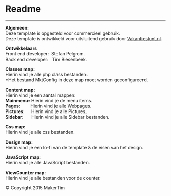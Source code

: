 # Readme
---
**Algemeen:**  
Deze template is opgesteld voor commercieel gebruik.  
Deze template is ontwikkeld voor uitsluitend gebruik door [Vakantiestunt.nl](http://www.vakantiestunt.nl/).

**Ontwikkelaars**  
Front end developer:	&nbsp;Stefan Pelgrom.  
Back end developer:		&nbsp;&nbsp;Tim Biesenbeek.  

**Classes map:**  
Hierin vind je alle php class bestanden.  
*Het bestand MktConfig in deze map moet worden geconfigureerd.

**Content map:**  
Hierin vind je een aantal mappen:  
**Mainmenu:**		Hierin vind je de menu items.  
**Pages:** 			&nbsp;&nbsp;&nbsp;&nbsp;&nbsp;&nbsp;&nbsp;Hierin vind je alle Webpages.   
**Pictures:**		&nbsp;&nbsp;&nbsp;&nbsp;Hierin vind je alle Pictures.  
**Sidebar:**		&nbsp;&nbsp;&nbsp;&nbsp;&nbsp;Hierin vind je alle Sidebar bestanden.

**Css map:**  
Hierin vind je alle css bestanden.

**Design map:**   
Hierin vind je een lo-fi van de template & de eisen van het design.

**JavaScript map:**  
Hierin vind je alle JavaScript bestanden.

**ViewCounter map:**  
Hierin vind je alle bestanden voor de counter.

© Copyright 2015 MakerTim